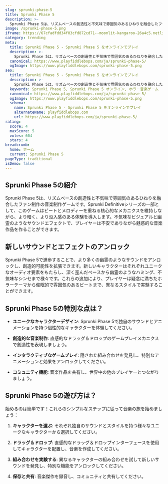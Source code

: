 ```yaml
---
slug: sprunki-phase-5
title: Sprunki Phase 5
description: >-
  Sprunki Phase 5は、リズムベースの創造性と不気味で雰囲気のあるひねりを融合したファン制作の音楽制作ゲームです。
image: /sprunki-phase-5.png
iframe: https://67cfadfdd34f03cfd872cd71--moonlit-kangaroo-26a4c5.netlify.app/
category: trending
meta:
  title: Sprunki Phase 5 - Sprunki Phase 5 をオンラインでプレイ
  description: >-
    Sprunki Phase 5は、リズムベースの創造性と不気味で雰囲気のあるひねりを融合したファン制作の音楽制作ゲームです。
  canonical: https://www.playfiddlebops.com/ja/sprunki-phase-5/
  ogImage: https://www.playfiddlebops.com/sprunki-phase-5.png
seo:
  title: Sprunki Phase 5 - Sprunki Phase 5 をオンラインでプレイ
  description: >-
    Sprunki Phase 5は、リズムベースの創造性と不気味で雰囲気のあるひねりを融合したファン制作の音楽制作ゲームです。
  keywords: Sprunki Phase 5, Sprunki Phase 5 オンライン, ホラー音楽ゲーム
  canonical: https://www.playfiddlebops.com/ja/sprunki-phase-5/
  ogImage: https://www.playfiddlebops.com/sprunki-phase-5.png
  schema:
    name: Sprunki Phase 5 - Sprunki Phase 5 をオンラインでプレイ
    alternateName: playfiddlebops.com
    url: https://www.playfiddlebops.com/ja/sprunki-phase-5/
rating:
  score: 4
  maxScore: 5
  votes: 604
  stars: 4
breadcrumb:
  home: ホーム
  current: Sprunki Phase 5
pageType: traditional
isDemo: false
---
```


## Sprunki Phase 5の紹介

Sprunki Phase 5は、リズムベースの創造性と不気味で雰囲気のあるひねりを融合したファン制作の音楽制作ゲームです。Sprunki Definitiveシリーズの一部として、このゲームはビートとメロディーを重ねる核心的なメカニクスを維持しながら、より暗く、より没入感のある体験を導入します。不気味なビジュアルと幽霊のようなサウンドエフェクトで、プレイヤーは不安でありながら魅惑的な音楽作品を作ることができます。

## 新しいサウンドとエフェクトのアンロック

Sprunki Phase 5で進歩することで、より多くの幽霊のようなサウンドをアンロックし、創造的可能性を拡張できます。新しいキャラクターはそれぞれユニークなオーディオ要素をもたらし、深く歪んだベースから幽霊のようなハミング、不気味なシンセまで様々です。これらの追加により、プレイヤーは疑念に満ちたホラーテーマから催眠的で雰囲気のあるビートまで、異なるスタイルで実験することができます。

## Sprunki Phase 5の特別な点は？

- **ユニークなキャラクターデザイン**: Sprunki Phase 5で独自のサウンドとアニメーションを持つ個性的なキャラクターを体験してください。

- **創造的な音楽制作**: 直感的なドラッグ＆ドロップのゲームプレイメカニクスで創造性を表現しましょう。

- **インタラクティブなゲームプレイ**: 隠された組み合わせを発見し、特別なアニメーションと効果をアンロックしてください。

- **コミュニティ機能**: 音楽作品を共有し、世界中の他のプレイヤーとつながりましょう。

## Sprunki Phase 5の遊び方は？

始めるのは簡単です！これらのシンプルなステップに従って音楽の旅を始めましょう：

1. **キャラクターを選ぶ**: それぞれ独自のサウンドとスタイルを持つ様々なユニークなキャラクターから選択してください。

2. **ドラッグ＆ドロップ**: 直感的なドラッグ＆ドロップインターフェースを使用してキャラクターを配置し、音楽を作成してください。

3. **組み合わせを実験する**: 異なるキャラクターの組み合わせを試して新しいサウンドを発見し、特別な機能をアンロックしてください。

4. **保存と共有**: 音楽傑作を録音し、コミュニティと共有してください。